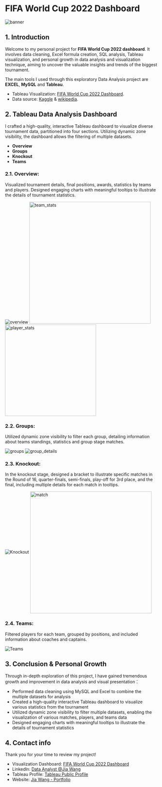 # **FIFA World Cup 2022 Dashboard**
![banner](image/banner.png)
## 1. Introduction
Welcome to my personal project for **FIFA World Cup 2022 dashboard**. It involves data cleaning, Excel formula creation, SQL analysis, Tableau visualization, and personal growth in data analysis and visualization technique, aiming to uncover the valuable insights and trends of the biggest tournament.

The main tools I used through this exploratory Data Analysis project are **EXCEL**, **MySQL** and **Tableau**.
* Tableau Visualization: [FIFA World Cup 2022 Dashboard](https://public.tableau.com/app/profile/jia.wang3280/viz/FIFAWorldCup2022_16990814009590/Dashboard_1_1).
* Data source: [Kaggle](https://www.kaggle.com/datasets/swaptr/fifa-world-cup-2022-statistics) & [wikipedia](https://en.wikipedia.org/wiki/2022_FIFA_World_Cup#Round_of_16).

## 2. Tableau Data Analysis Dashboard
I crafted a high-quality, interactive Tableau dashboard to visualize diverse tournament data, partitioned into four sections. Utilizing dynamic zone visibility, the dashboard allows the filtering of multiple datasets.
* **Overview**
* **Groups**
* **Knockout**
* **Teams**
 
### 2.1. **Overview**: 
Visualized tournament details, final positions, awards, statistics by teams and players. Designed engaging charts with meaningful tooltips to illustrate the details of tournament statistics.

![overview](image/overview.png)
<img src="https://github.com/WJ-IIOI/FIFA-World-Cup-2022-Analysis-Dashboard/blob/main/image/team_stats.png" alt=team_stats width="400"> 
<img src="https://github.com/WJ-IIOI/FIFA-World-Cup-2022-Analysis-Dashboard/blob/main/image/player_stats.png" alt=player_stats width="300">

### 2.2. **Groups**:
Utilized dynamic zone visibility to filter each group, detailing information about teams standings, statistics and group stage matches.

![groups](image/group.png) 
![group_details](image/group_details.png) 

 
### 2.3. **Knockout**:
In the knockout stage, designed a bracket to illustrate specific matches in the Round of 16, quarter-finals, semi-finals, play-off for 3rd place, and the final, including multiple details for each match in tooltips.

![Knockout](image/knockout.png) 
<img src="https://github.com/WJ-IIOI/FIFA-World-Cup-2022-Analysis-Dashboard/blob/main/image/match.png" alt=match width="400" align="center"> 

### 2.4. **Teams**:
Filtered players for each team, grouped by positions, and included information about coaches and captains.

![Teams](image/teams.png) 

## 3. Conclusion & Personal Growth
Through in-depth exploration of this project, I have gained tremendous growth and improvement in data analysis and visual presentation：
* Performed data cleaning using MySQL and Excel to combine the multiple datasets for analysis
* Created a high-quality interactive Tableau dashboard to visualize various statistics from the tournament
* Utilized dynamic zone visibility to filter multiple datasets, enabling the visualization of various matches, players, and teams data 
* Designed engaging charts with meaningful tooltips to illustrate the details of tournament statistics

## 4. Contact info
Thank you for your time to review my project! 
* Visualization Dashboard: [FIFA World Cup 2022 Dashboard](https://public.tableau.com/app/profile/jia.wang.analyst/viz/FIFAWorldCup2022_16990814009590/Dashboard_1_1)
* Linkedln: [Data Analyst @Jia Wang](https://www.linkedin.com/in/jiawang-data-analyst/)
* Tableau Profile: [Tableau Public Profile](https://public.tableau.com/app/profile/jia.wang3280/vizzes)
* Website: [Jia Wang - Portfolio](https://wj-iioi.github.io/JiaWang-portfolio/)




